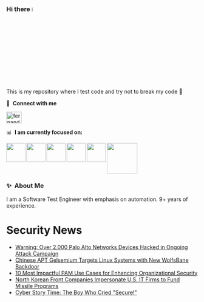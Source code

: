 ### Hi there <a href="https://www.gautamkrishnar.com/"><img src="https://media.giphy.com/media/hvRJCLFzcasrR4ia7z/giphy.gif" width="5%"></a>
This is my repository where I test code and try not to break my code :rofl:

🔗 &nbsp;**Connect with me**
<p align="left">
<a href="https://linkedin.com/in/fernandorlcruz" target="blank"><img align="center" src="https://raw.githubusercontent.com/rahuldkjain/github-profile-readme-generator/master/src/images/icons/Social/linked-in-alt.svg" alt="fernando cruz" height="30" width="40" /></a>
  
📊 &nbsp;**I am currently focused on:**

<img align="left" width='50' height='50' src="https://cdn.jsdelivr.net/gh/devicons/devicon/icons/python/python-original-wordmark.svg" />
<img align="left" width='50' height='50' src="https://cdn.jsdelivr.net/gh/devicons/devicon/icons/csharp/csharp-original.svg" />
<img align="left" width='50' height='50' src="https://cdn.jsdelivr.net/gh/devicons/devicon/icons/jenkins/jenkins-original.svg" />
<img align="left" width='50' height='50' src="https://specflow.org/wp-content/uploads/2021/05/SpecFlow-Icon.png" />
<img align="left" width='50' height='50' src="https://www.svgrepo.com/show/306098/githubactions.svg" />
<img width='80' height='80' src="https://cdn2.vectorstock.com/i/1000x1000/64/81/security-testing-concept-icon-safety-audit-key-vector-29166481.jpg" />
          
          
  
### ✨&nbsp; About Me

I am a Software Test Engineer with emphasis on automation. 9+ years of experience.

# Security News
<!-- BLOG-POST-LIST:START -->
- [Warning: Over 2,000 Palo Alto Networks Devices Hacked in Ongoing Attack Campaign](https://thehackernews.com/2024/11/warning-over-2000-palo-alto-networks.html)
- [Chinese APT Gelsemium Targets Linux Systems with New WolfsBane Backdoor](https://thehackernews.com/2024/11/chinese-apt-gelsemium-targets-linux.html)
- [10 Most Impactful PAM Use Cases for Enhancing Organizational Security](https://thehackernews.com/2024/11/10-most-impactful-pam-use-cases-for.html)
- [North Korean Front Companies Impersonate U.S. IT Firms to Fund Missile Programs](https://thehackernews.com/2024/11/north-korean-front-companies.html)
- [Cyber Story Time: The Boy Who Cried &quot;Secure!&quot;](https://thehackernews.com/2024/11/cyber-story-time-boy-who-cried-secure.html)
<!-- BLOG-POST-LIST:END -->
